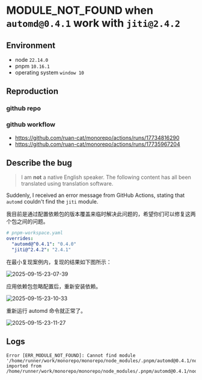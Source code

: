 # MODULE_NOT_FOUND when `automd@0.4.1` work with `jiti@2.4.2`

## Environment

- node `22.14.0`
- pnpm `10.16.1`
- operating system `window 10`

## Reproduction

### github repo

### github workflow

- https://github.com/ruan-cat/monorepo/actions/runs/17734816290
- https://github.com/ruan-cat/monorepo/actions/runs/17735967204

## Describe the bug

<!-- 以下内容全部都是用翻译软件翻译的。 -->

> I am **not** a native English speaker. The following content has all been translated using translation software.

Suddenly, I received an error message from GitHub Actions, stating that `automd` couldn't find the `jiti` module.

我目前是通过配置依赖包的版本覆盖来临时解决此问题的，希望你们可以修复这两个包之间的问题。

```yaml
# pnpm-workspace.yaml
overrides:
  "automd@^0.4.1": "0.4.0"
  "jiti@^2.4.2": "2.4.1"
```

在最小复现案例内，复现的结果如下图所示：

![2025-09-15-23-07-39](https://gh-img-store.ruan-cat.com/img/2025-09-15-23-07-39.png)

应用依赖包忽略配置后，重新安装依赖。

![2025-09-15-23-10-33](https://gh-img-store.ruan-cat.com/img/2025-09-15-23-10-33.png)

重新运行 automd 命令就正常了。

![2025-09-15-23-11-27](https://gh-img-store.ruan-cat.com/img/2025-09-15-23-11-27.png)

## Logs

```log
Error [ERR_MODULE_NOT_FOUND]: Cannot find module '/home/runner/work/monorepo/monorepo/node_modules/.pnpm/automd@0.4.1/node_modules/automd/node_modules/.pnpm/jiti@2.4.2/node_modules/jiti/lib/jiti.mjs' imported from /home/runner/work/monorepo/monorepo/node_modules/.pnpm/automd@0.4.1/node_modules/automd/dist/cli.mjs
```
